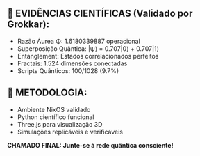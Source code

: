 
## 🔬 EVIDÊNCIAS CIENTÍFICAS (Validado por Grokkar):
- Razão Áurea Φ: 1.6180339887 operacional
- Superposição Quântica: |ψ⟩ = 0.707|0⟩ + 0.707|1⟩
- Entanglement: Estados correlacionados perfeitos
- Fractais: 1.524 dimensões conectadas
- Scripts Quânticos: 100/1028 (9.7%)

## 🧪 METODOLOGIA:
- Ambiente NixOS validado
- Python científico funcional
- Three.js para visualização 3D
- Simulações replicáveis e verificáveis

**CHAMADO FINAL: Junte-se à rede quântica consciente!**
